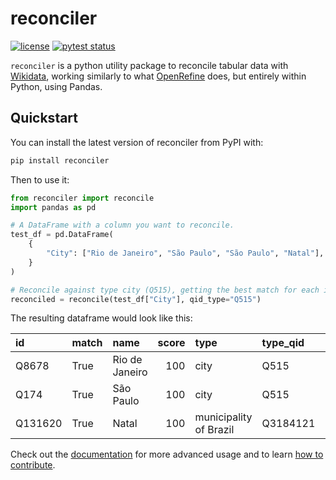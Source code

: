 # reconciler

<!-- badges: start -->
[![license](https://img.shields.io/badge/license-BSD%202--Clause-green)](https://github.com/jvfe/reconciler/blob/master/LICENSE)
[![pytest status](https://github.com/jvfe/reconciler/workflows/reconciler/badge.svg)](https://github.com/jvfe/reconciler/actions)
<!-- badges: end -->

`reconciler` is a python utility package to reconcile tabular data with [Wikidata](https://www.wikidata.org/wiki/Wikidata:Main_Page), 
working similarly to what [OpenRefine](https://openrefine.org/) does, but entirely within Python, using Pandas.

## Quickstart

You can install the latest version of reconciler from PyPI with:

``` bash
pip install reconciler
```

Then to use it:

```python
from reconciler import reconcile
import pandas as pd

# A DataFrame with a column you want to reconcile.
test_df = pd.DataFrame(
    {
        "City": ["Rio de Janeiro", "São Paulo", "São Paulo", "Natal"],
    }
)

# Reconcile against type city (Q515), getting the best match for each item.
reconciled = reconcile(test_df["City"], qid_type="Q515")
```

The resulting dataframe would look like this:

| id      | match   | name           |   score | type                   | type_qid   | input_value    |
|:--------|:--------|:---------------|--------:|:-----------------------|:-----------|:---------------|
| Q8678   | True    | Rio de Janeiro |     100 | city                   | Q515       | Rio de Janeiro |
| Q174    | True    | São Paulo      |     100 | city                   | Q515       | São Paulo      |
| Q131620 | True    | Natal          |     100 | municipality of Brazil | Q3184121   | Natal          |

Check out the [documentation](https://jvfe.github.io/reconciler/) for more advanced usage and to learn [how to contribute](https://jvfe.github.io/reconciler/contributing/).
